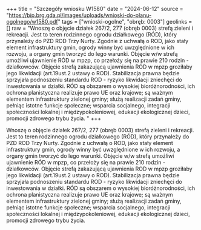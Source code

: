 +++
title = "Szczegóły wniosku W1580"
date = "2024-06-12"
source = "https://bip.brg.gda.pl/images/uploads/wnioski-do-planu-ogolnego/w1580.pdf"
tags = ["wnioski-ogolne", "obręb: 0003"]
geolinks = []
raw = "Wnoszę o objęcie działek 267/2, 277 (obręb 0003) strefą zieleni i rekreacji. Jest to teren rodzinnego ogrodu działkowego (RÓD), który przynależy do PZD ROD Trzy Nurty. Zgodnie z uchwałą o ROD, jako stały element infrastruktury gmin, ogrody winny być uwzględnione w ich rozwoju, a organy gmin tworzyć do lego warunki. Objęcie w/w strefą umożliwi ujawnienie RÓD w mpzp, co przełoży się na prawie 210 rodzin - działkowców. Objęcie strefą zakazującą ujawnienia ROD w mpzp groziłaby jego likwidacji (art.19ust.2 ustawy o ROD). Stabilizacja prawna będzie sprzyjała podnoszeniu standardu ROD - ryzyko likwidacji zniechęci do inwestowania w działki. RÓD są obszarem o wysokiej bioróżnorodności, ich ochrona planistyczna realizuje prawo UE oraz krajowe; są ważnym elementem infrastruktury zielonej gminy; służą realizacji zadań gminy, pełniąc istotne funkcje społeczne; wsparcia socjalnego, integracji społeczności lokalnej i międzypokoleniowej, edukacji ekologicznej dzieci, promocji zdrowego trybu życia. "
+++

Wnoszę o objęcie działek 267/2, 277 (obręb 0003) strefą zieleni i rekreacji. Jest to
teren rodzinnego ogrodu działkowego (RÓD), który przynależy do PZD ROD Trzy Nurty. Zgodnie
z uchwałą o ROD, jako stały element infrastruktury gmin, ogrody winny być uwzględnione w ich
rozwoju, a organy gmin tworzyć do lego warunki. Objęcie w/w strefą umożliwi ujawnienie RÓD w
mpzp, co przełoży się na prawie 210 rodzin - działkowców. Objęcie strefą zakazującą ujawnienia
ROD w mpzp groziłaby jego likwidacji (art.19ust.2 ustawy o ROD). Stabilizacja prawna będzie
sprzyjała podnoszeniu standardu ROD - ryzyko likwidacji zniechęci do inwestowania w działki.
RÓD są obszarem o wysokiej bioróżnorodności, ich ochrona planistyczna realizuje prawo UE oraz
krajowe; są ważnym elementem infrastruktury zielonej gminy; służą realizacji zadań gminy,
pełniąc istotne funkcje społeczne; wsparcia socjalnego, integracji społeczności lokalnej i
międzypokoleniowej, edukacji ekologicznej dzieci, promocji zdrowego trybu życia.



